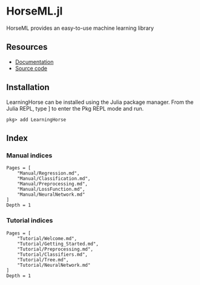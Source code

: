 # HorseML.jl

HorseML provides an easy-to-use machine learning library

## Resources
- [Documentation](https://mommawatasu.github.io/HorseML.jl/dev/)
- [Source code](https://github.com/MommaWatasu/HorseML.jl)

## Installation
LearningHorse can be installed using the Julia package manager.
From the Julia REPL, type ] to enter the Pkg REPL mode and run.
```
pkg> add LearningHorse
```

## Index

### Manual indices
```@contents
Pages = [
    "Manual/Regression.md",
    "Manual/Classification.md",
    "Manual/Preprocessing.md",
    "Manual/LossFunction.md",
    "Manual/NeuralNetwork.md"
]
Depth = 1
```
### Tutorial indices
```@contents
Pages = [
    "Tutorial/Welcome.md",
    "Tutorial/Getting_Started.md",
    "Tutorial/Preprocessing.md",
    "Tutorial/Classifiers.md",
    "Tutorial/Tree.md",
    "Tutorial/NeuralNetwork.md"
]
Depth = 1
```